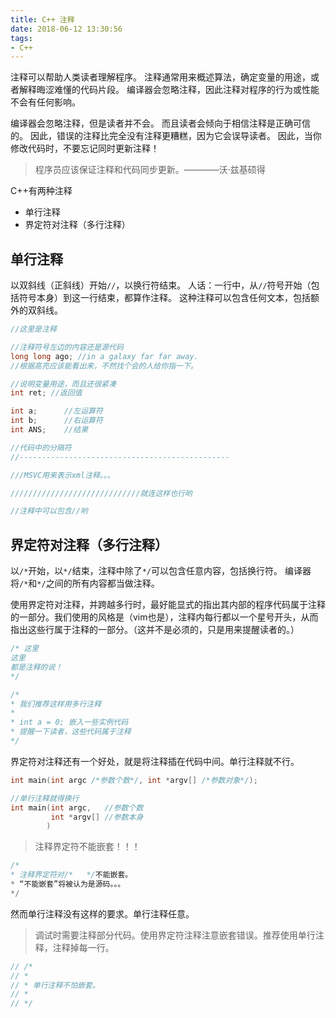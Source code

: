 ```yaml
---
title: C++ 注释
date: 2018-06-12 13:30:56
tags:
- C++
---
```


注释可以帮助人类读者理解程序。
注释通常用来概述算法，确定变量的用途，或者解释晦涩难懂的代码片段。
编译器会忽略注释，因此注释对程序的行为或性能不会有任何影响。

编译器会忽略注释，但是读者并不会。
而且读者会倾向于相信注释是正确可信的。
因此，错误的注释比完全没有注释更糟糕，因为它会误导读者。
因此，当你修改代码时，不要忘记同时更新注释！

> 程序员应该保证注释和代码同步更新。————沃·兹基硕得

C++有两种注释

+ 单行注释
+ 界定符对注释（多行注释）

## 单行注释

以双斜线（正斜线）开始`//`，以换行符结束。
人话：一行中，从`//`符号开始（包括符号本身）到这一行结束，都算作注释。
这种注释可以包含任何文本，包括额外的双斜线。

```cpp
//这里是注释

//注释符号左边的内容还是源代码
long long ago; //in a galaxy far far away.
//根据高亮应该能看出来，不然找个会的人给你指一下。

//说明变量用途，而且还很紧凑
int ret; //返回值

int a;		//左运算符
int b;		//右运算符
int ANS;	//结果

//代码中的分隔符
//-----------------------------------------------

///MSVC用来表示xml注释。。。

/////////////////////////////就连这样也行哟

//注释中可以包含//哟

```

## 界定符对注释（多行注释）

以`/*`开始，以`*/`结束，注释中除了`*/`可以包含任意内容，包括换行符。
编译器将`/*`和`*/`之间的所有内容都当做注释。

使用界定符对注释，并跨越多行时，最好能显式的指出其内部的程序代码属于注释的一部分。我们使用的风格是（vim也是），注释内每行都以一个星号开头，从而指出这些行属于注释的一部分。（这并不是必须的，只是用来提醒读者的。）

```cpp
/* 这里
这里
都是注释的说！
*/

/*
* 我们推荐这样用多行注释
*
* int a = 0; 嵌入一些实例代码
* 提醒一下读者，这些代码属于注释
*/

```

界定符对注释还有一个好处，就是将注释插在代码中间。单行注释就不行。

```cpp
int main(int argc /*参数个数*/, int *argv[] /*参数对象*/);

//单行注释就得换行
int main(int argc,   //参数个数
         int *argv[] //参数本身
        )
```

> 注释界定符不能嵌套！！！

```cpp
/*
* 注释界定符对/*   */不能嵌套。
* “不能嵌套”将被认为是源码。。。
*/
```

然而单行注释没有这样的要求。单行注释任意。

> 调试时需要注释部分代码。使用界定符注释注意嵌套错误。推荐使用单行注释，注释掉每一行。

```cpp
// /*
// *
// * 单行注释不怕嵌套。
// *
// */
```
